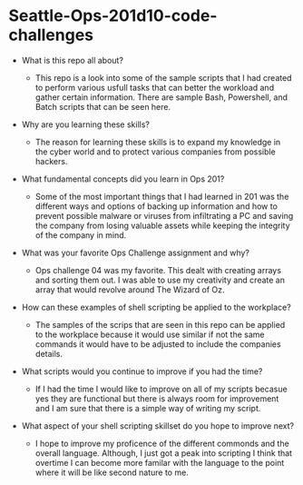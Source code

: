 # Seattle-Ops-201d10-code-challenges

- What is this repo all about?
    - This repo is a look into some of the sample scripts that I had created to perform various usfull tasks that can better the workload and gather certain information. There are sample Bash, Powershell, and Batch scripts that can be seen here. 

- Why are you learning these skills?
    - The reason for learning these skills is to expand my knowledge in the cyber world and to protect various companies from possible hackers. 

- What fundamental concepts did you learn in Ops 201?
    - Some of the most important things that I had learned in 201 was the different ways and options of backing up information and how to prevent possible malware or viruses from infiltrating a PC and saving the company from losing valuable assets while keeping the integrity of the company in mind. 

- What was your favorite Ops Challenge assignment and why?
    - Ops challenge 04 was my favorite. This dealt with creating arrays and sorting them out. I was able to use my creativity and create an array that would revolve around The Wizard of Oz. 

- How can these examples of shell scripting be applied to the workplace?
    - The samples of the scrips that are seen in this repo can be applied to the workplace because it would use similar if not the same commands it would have to be adjusted to include the companies details. 

- What scripts would you continue to improve if you had the time?
    - If I had the time I would like to improve on all of my scripts becasue yes they are functional but there is always room for improvement and I am sure that there is a simple way of writing my script. 

- What aspect of your shell scripting skillset do you hope to improve next?
    - I hope to improve my proficence of the different commonds and the overall language. Although, I just got a peak into scripting I think that overtime I can become more familar with the language to the point where it will be like second nature to me. 
